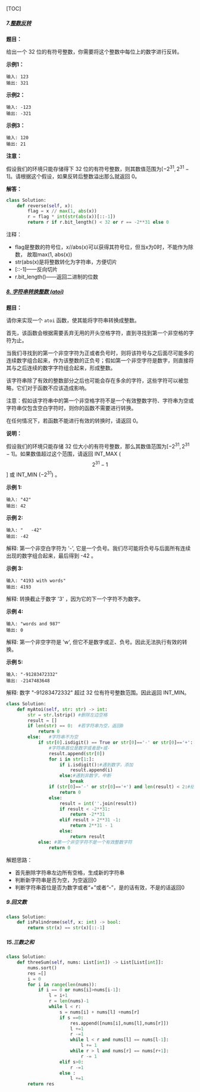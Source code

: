 [TOC]

##### 7.[整数反转](https://leetcode-cn.com/problems/reverse-integer/)

**题目：**

给出一个 32 位的有符号整数，你需要将这个整数中每位上的数字进行反转。

**示例1：**

```
输入: 123
输出: 321
```

**示例2：**

```
输入: -123
输出: -321
```

**示例3：**

```
输入: 120
输出: 21
```

**注意：**

假设我们的环境只能存储得下 32 位的有符号整数，则其数值范围为$[-2^{31}, 2^{31}-1]$。请根据这个假设，如果反转后整数溢出那么就返回 0。

**解答：**

```python
class Solution:
    def reverse(self, x):
        flag = x // max(1, abs(x))
        r = flag * int(str(abs(x))[::-1])
        return r if r.bit_length() < 32 or r == -2**31 else 0
```

注释：

- flag是整数的符号位，x//abs(x)可以获得其符号位，但当x为0时，不能作为除数， 故取max(1, abs(x))
- str(abs(x)是将整数转化为字符串，方便切片
- [::-1]——反向切片
- r.bit_length()——返回二进制的位数

##### [8. 字符串转换整数 (atoi)](https://leetcode-cn.com/problems/string-to-integer-atoi/)

**题目：**

请你来实现一个 `atoi` 函数，使其能将字符串转换成整数。

首先，该函数会根据需要丢弃无用的开头空格字符，直到寻找到第一个非空格的字符为止。

当我们寻找到的第一个非空字符为正或者负号时，则将该符号与之后面尽可能多的连续数字组合起来，作为该整数的正负号；假如第一个非空字符是数字，则直接将其与之后连续的数字字符组合起来，形成整数。

该字符串除了有效的整数部分之后也可能会存在多余的字符，这些字符可以被忽略，它们对于函数不应该造成影响。

注意：假如该字符串中的第一个非空格字符不是一个有效整数字符、字符串为空或字符串仅包含空白字符时，则你的函数不需要进行转换。

在任何情况下，若函数不能进行有效的转换时，请返回 0。

**说明：**

假设我们的环境只能存储 32 位大小的有符号整数，那么其数值范围为$[-2^{31}, 2^{31}-1]$。如果数值超过这个范围，请返回  INT_MAX ($$2^{31}-1$$] 或 INT_MIN ($-2^{31}$) 。

**示例 1:**

```
输入: "42"
输出: 42
```

**示例 2:**

```
输入: "   -42"
输出: -42
```

解释: 第一个非空白字符为 '-', 它是一个负号。我们尽可能将负号与后面所有连续出现的数字组合起来，最后得到 -42 。

**示例 3:**

```
输入: "4193 with words"
输出: 4193
```


解释: 转换截止于数字 '3' ，因为它的下一个字符不为数字。

**示例 4:**

```
输入: "words and 987"
输出: 0
```


解释: 第一个非空字符是 'w', 但它不是数字或正、负号。因此无法执行有效的转换。

**示例 5:**

```
输入: "-91283472332"
输出: -2147483648
```

解释: 数字 "-91283472332" 超过 32 位有符号整数范围。因此返回 INT_MIN。

```python
class Solution:
    def myAtoi(self, str: str) -> int:
        str = str.lstrip() #删除左边空格
        result = []
        if len(str) == 0:  #若字符串为空，返回0
            return 0
        else:   #字符串不为空
            if str[0].isdigit() == True or str[0]=='-' or str[0]=='+': 
                #字符串首位是数字或者是+或-
                result.append(str[0])
                for i in str[1:]:
                    if i.isdigit():#遇到数字，添加
                        result.append(i)
                    else:#遇到非数字，中断
                        break
                if (str[0]=='-' or str[0]=='+') and len(result) < 2:#结果只有一个符号位
                    return 0
                else:
                    result = int(''.join(result))
                    if result < -2**31:
                        return -2**31
                    elif result > 2**31 -1:
                        return 2**31 - 1
                    else:
                        return result
            else: #第一个非空字符不是一个有效整数字符
                return 0 
```

解题思路：

- 首先删除字符串左边所有空格，生成新的字符串
- 判断新字符串是否为空，为空返回0
- 判断字符串首位是否为数字或者“+”或者“-”，是的话有效，不是的话返回0



##### 9.回文数

```python
class Solution:
    def isPalindrome(self, x: int) -> bool:
        return str(x) == str(x)[::-1]
```

##### 15.三数之和

```python
class Solution:
    def threeSum(self, nums: List[int]) -> List[List[int]]:
        nums.sort()
        res =[]
        i = 0
        for i in range(len(nums)):
            if i == 0 or nums[i]>nums[i-1]:
                l = i+1
                r = len(nums)-1
                while l < r:
                    s = nums[i] + nums[l] +nums[r]
                    if s ==0:
                        res.append([nums[i],nums[l],nums[r]])
                        l +=1
                        r -=1
                        while l < r and nums[l] == nums[l-1]:
                            l += 1
                        while r > l and nums[r] == nums[r+1]:
                            r -= 1
                    elif s>0:
                        r -=1
                    else :
                        l +=1
        return res
```

​        

